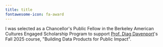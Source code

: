 ```yaml
---
title: title
fontawesome-icon: fa-award
---
```


I was selected as a Chancellor's Public Fellow in the Berkeley American Cultures Engaged Scholarship Program to support [Prof. Diag Davenport](https://diagdavenport.com/)'s Fall 2025 course, "Building Data Products for Public Impact".